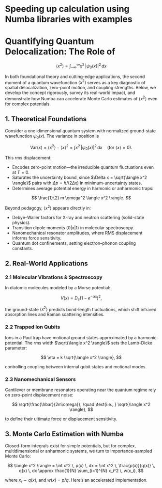 # Speeding up calculation using Numba libraries with examples

# Quantifying Quantum Delocalization: The Role of

$$
\langle x^2 \rangle = \int_{-\infty}^{\infty} x^2 \, |\psi_0(x)|^2 \, dx
$$

In both foundational theory and cutting-edge applications, the second moment of a quantum wavefunction $\langle x^2 \rangle$ serves as a key diagnostic of spatial delocalization, zero-point motion, and coupling strengths. Below, we develop the concept rigorously, survey its real-world impact, and demonstrate how Numba can accelerate Monte Carlo estimates of $\langle x^2 \rangle$ even for complex potentials.

## 1. Theoretical Foundations

Consider a one-dimensional quantum system with normalized ground-state wavefunction $\psi_0(x)$. The variance in position is

$$
\text{Var}(x) = \langle x^2 \rangle - \langle x \rangle^2 = \int x^2 \, |\psi_0(x)|^2 \, dx \quad (\text{for } \langle x \rangle = 0).
$$

This rms displacement:

- Encodes zero-point motion—the irreducible quantum fluctuations even at $T=0$.
- Saturates the uncertainty bound, since $\Delta x = \sqrt{\langle x^2 \rangle}$ pairs with $\Delta p = \hbar / (2 \Delta x)$ in minimum-uncertainty states.
- Determines average potential energy in harmonic or anharmonic traps:

$$
\frac{1}{2} m \omega^2 \langle x^2 \rangle.
$$

Beyond pedagogy, $\langle x^2 \rangle$ appears directly in:

- Debye–Waller factors for X-ray and neutron scattering (solid-state physics).
- Transition dipole moments $\langle 0|x|1 \rangle$ in molecular spectroscopy.
- Nanomechanical resonator amplitudes, where RMS displacement informs force sensitivity.
- Quantum dot confinements, setting electron–phonon coupling constants.

## 2. Real-World Applications

### 2.1 Molecular Vibrations & Spectroscopy

In diatomic molecules modeled by a Morse potential:

$$
V(x) = D_e (1 - e^{-\alpha x})^2,
$$

the ground-state $\langle x^2 \rangle$ predicts bond-length fluctuations, which shift infrared absorption lines and Raman scattering intensities.

### 2.2 Trapped Ion Qubits

Ions in a Paul trap have motional ground states approximated by a harmonic potential. The rms width $\sqrt{\langle x^2 \rangle}$ sets the Lamb-Dicke parameter:

$$
\eta = k \sqrt{\langle x^2 \rangle},
$$

controlling coupling between internal qubit states and motional modes.

### 2.3 Nanomechanical Sensors

Cantilever or membrane resonators operating near the quantum regime rely on zero-point displacement noise:

$$
\sqrt{\frac{\hbar}{2m\omega}}, \quad \text{i.e., } \sqrt{\langle x^2 \rangle},
$$

to define their ultimate force or displacement sensitivity.

## 3. Monte Carlo Estimation with Numba

Closed-form integrals exist for simple potentials, but for complex, multidimensional or anharmonic systems, we turn to importance-sampled Monte Carlo:

$$
\langle x^2 \rangle = \int x^2 \, p(x) \, dx = \int x^2 \, \frac{p(x)}{q(x)} \, q(x) \, dx \approx \frac{1}{N} \sum_{i=1}^{N} x_i^2 \, w(x_i),
$$

where $x_i \sim q(x)$, and $w(x) = p/q$. Here’s an accelerated implementation.
